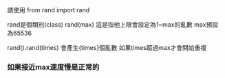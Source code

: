 請使用
from rand import rand

rand是個類別(class)
rand(max)
這是指他上限會設定為1~max的亂數
max預設為65536

rand().rand(times)
會產生{times}個亂數
如果times超過max才會開始重複

### 如果接近max速度慢是正常的
